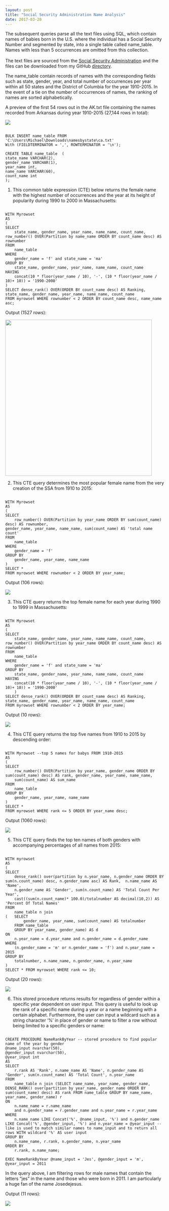 ```yaml
---
layout: post
title: "Social Security Administration Name Analysis"
date: 2017-03-20
---
```

<p>The subsequent queries parse all the text files using SQL, which contain names of babies born in the U.S. where the individual has a Social Security Number and segmented by state, into a single table called name_table. Names with less than 5 occurrences are omitted from this collection.<br /><br />The text files are sourced from the <a href="https://catalog.data.gov/dataset/baby-names-from-social-security-card-applications-data-by-state-and-district-of-">Social Security Administration</a>&nbsp;and the files can be downloaded from my GitHub <a href="https://github.com/michaelip2/michaelip2.github.io/tree/master/_files/namebystate">directory</a>.</p>

The name_table contain records of names with the corresponding fields such as state, gender, year, and total number of occurrences per year within all 50 states and the District of Columbia for the year 1910-2015. In the event of a tie on the number of occurrences of names, the ranking of names are sorted alphabetically.

A preview of the first 54 rows out in the AK.txt file containing the names recorded from Arkansas during year 1910-2015 (27,144 rows in total):

<p><img src="https://michaelip2.github.io/images/aktext.png"/></p>

<pre><code>
BULK INSERT name_table FROM 'C:\Users\Michael\Downloads\namesbystate\ca.txt' 
With (FIELDTERMINATOR = ',', ROWTERMINATOR = '\n');

CREATE TABLE name_table  ( 
state_name VARCHAR(2),
gender_name VARCHAR(1),
year_name int,
name_name VARCHAR(60),
count_name int
);
</code></pre>

1) This common table expression (CTE) below returns the female name with the highest number of occurrences and the year at its height of popularity during 1990 to 2000 in Massachusetts:

<pre><code>
WITH Myrowset
AS
(
SELECT
    state_name, gender_name, year_name, name_name, count_name, row_number() OVER(Partition by name_name ORDER BY count_name desc) AS rownumber
FROM 
    name_table
WHERE 
    gender_name = 'f' and state_name = 'ma'
GROUP BY
    state_name, gender_name, year_name, name_name, count_name
HAVING
    concat(10 * floor(year_name / 10), '-', (10 * floor(year_name / 10)+ 10)) = '1990-2000'
)
SELECT dense_rank() OVER(ORDER BY count_name desc) AS Ranking, state_name, gender_name, year_name, name_name, count_name
FROM myrowset WHERE rownumber < 2 ORDER BY count_name desc, name_name asc;
</code></pre>
Output (1527 rows):

<p><img src="https://raw.githubusercontent.com/michaelip2/michaelip2.github.io/master/images/2017-03-22%2021_43_05-popular%20baby%20names%20by%20state%20and%20gender.sql%20-%20DESKTOP-BB2A4CL_SQLEXPRESS.name_dat.png" alt="" width="463" height="492" /></p>

2) This CTE query determines the most popular female name from the very creation of the SSA from 1910 to 2015:
<pre><code>
WITH Myrowset
AS
(
SELECT 
    row_number() OVER(Partition by year_name ORDER BY sum(count_name) desc) AS rownumber,
gender_name, year_name, name_name, sum(count_name) AS 'total name count'
FROM 
    name_table
WHERE 
    gender_name = 'f'
GROUP BY 
    gender_name, year_name, name_name
)
SELECT *
FROM myrowset WHERE rownumber < 2 ORDER BY year_name;
</code></pre>
Output (106 rows):
<p><img src="https://michaelip2.github.io/images/2017-03-22 21_45_39-popular baby names by state and gender.sql - DESKTOP-BB2A4CL_SQLEXPRESS.name_dat.png"/></p>

3) This CTE query returns the top female name for each year during 1990 to 1999 in Massachusetts:
<pre><code>
WITH Myrowset 
AS
(
SELECT 
    state_name, gender_name, year_name, name_name, count_name, row_number() OVER(Partition by year_name ORDER BY count_name desc) AS rownumber
FROM 
    name_table
WHERE 
    gender_name = 'f' and state_name = 'ma'
GROUP BY 
    state_name, gender_name, year_name, name_name, count_name
HAVING 
    concat(10 * floor(year_name / 10), '-', (10 * floor(year_name / 10)+ 10)) = '1990-2000'
    )
SELECT dense_rank() OVER(ORDER BY count_name desc) AS Ranking, state_name, gender_name, year_name, name_name, count_name
FROM myrowset WHERE rownumber < 2 ORDER BY year_name;
</code></pre>
Output (10 rows):
<p><img src="https://michaelip2.github.io/images/2017-03-22 21_48_30-popular baby names by state and gender.sql - DESKTOP-BB2A4CL_SQLEXPRESS.name_dat.png"/></p>

4) This CTE query returns the top five names from 1910 to 2015 by descending order:
<pre><code>
WITH Myrowset --top 5 names for babys FROM 1910-2015
AS
(
SELECT 
    row_number() OVER(Partition by year_name, gender_name ORDER BY sum(count_name) desc) AS rank, gender_name, year_name, name_name, 
    sum(count_name) AS sum_name
FROM 
    name_table
GROUP BY 
    gender_name, year_name, name_name
)
SELECT *
FROM myrowset WHERE rank <= 5 ORDER BY year_name desc;
</code></pre>
Output (1060 rows):
<p><img src="https://michaelip2.github.io/images/2017-03-22 21_49_09-popular baby names by state and gender.sql - DESKTOP-BB2A4CL_SQLEXPRESS.name_dat.png"/></p>

5) This CTE query finds the top ten names of both genders with accompanying percentages of all names from 2015:
<pre><code>
WITH myrowset
AS
(
SELECT 
    dense_rank() over(partition by n.year_name, n.gender_name ORDER BY sum(n.count_name) desc, n.gender_name asc) AS Rank,  n.name_name AS 'Name', 
    n.gender_name AS 'Gender', sum(n.count_name) AS 'Total Count Per Year',
    cast((sum(n.count_name)* 100.0)/totalnumber AS decimal(10,2)) AS 'Percent Of Total Names' 
FROM 
    name_table n join
(   SELECT 
        gender_name, year_name, sum(count_name) AS totalnumber 
    FROM name_table 
    GROUP BY year_name, gender_name) AS d 
ON 
    n.year_name = d.year_name and n.gender_name = d.gender_name 
WHERE 
    (n.gender_name = 'm' or n.gender_name = 'f') and n.year_name = 2015 
GROUP BY 
    totalnumber, n.name_name, n.gender_name, n.year_name
)
SELECT * FROM myrowset WHERE rank <= 10;
</code></pre>
Output (20 rows):
<p><img src="https://michaelip2.github.io/images/2017-03-22 21_49_44-popular baby names by state and gender.sql - DESKTOP-BB2A4CL_SQLEXPRESS.name_dat.png"/></p>

6) This stored procedure returns results for regardless of gender within a specific year dependent on user input. This query is useful to look up the rank of a specific name during a year or a name beginning with a certain alphabet. Furthermore, the user can input a wildcard such as a string character ‘%’ in place of gender or name to filter a row without being limited to a specific genders or name:
<pre><code>
CREATE PROCEDURE NameRankByYear -- stored procedure to find popular name of the year by gender
@name_input nvarchar(50),
@gender_input nvarchar(50),
@year_input int
AS
SELECT 
    r.rank AS 'Rank', n.name_name AS 'Name', n.gender_name AS 'Gender', sum(n.count_name) AS 'Total Count', n.year_name
FROM 
    name_table n join (SELECT name_name, year_name, gender_name, DENSE_RANK() over(partition by year_name, gender_name ORDER BY sum(count_name) desc) AS rank FROM name_table GROUP BY name_name, year_name, gender_name) r 
ON 
    n.name_name = r.name_name 
    and n.gender_name = r.gender_name and n.year_name = r.year_name
WHERE 
    n.name_name LIKE Concat('%', @name_input, '%') and n.gender_name LIKE Concat('%', @gender_input, '%') and n.year_name = @year_input -- like is used to match similar names to name_input and to return all rows WITH wildcard '%' AS user input
GROUP BY 
    n.name_name, r.rank, n.gender_name, n.year_name
ORDER BY 
    r.rank, n.name_name;

EXEC NameRankByYear @name_input = 'Jes', @gender_input = 'm', @year_input = 2011
</code></pre>
<p>In the query above, I am filtering rows for male names that contain the letters &ldquo;jes&rdquo; in the name and those who were born in 2011. I am particularly a huge fan of the name Josedejesus.</p>
<p>Output (11 rows):</p>
<p><img src="https://michaelip2.github.io/images/2017-03-22 22_06_54-popular baby names by state and gender.sql - DESKTOP-BB2A4CL_SQLEXPRESS.name_dat.png"/></p>





